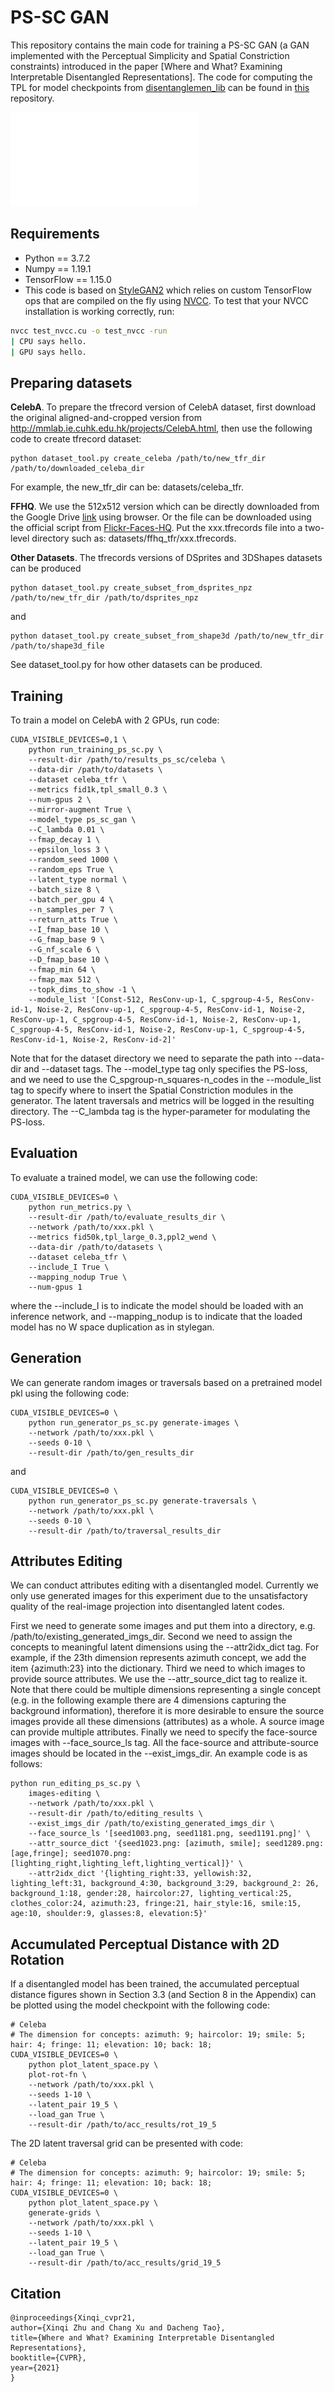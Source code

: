 # PS-SC GAN

This repository contains the main code for training a PS-SC GAN
(a GAN implemented with the Perceptual Simplicity and Spatial Constriction
constraints) introduced in the paper
[Where and What? Examining Interpretable Disentangled Representations].
The code for computing the TPL for model checkpoints from 
[disentanglemen_lib](https://github.com/google-research/disentanglement_lib)
can be found in [this](https://github.com/zhuxinqimac/TPL-Evaluate) repository.

![architecture](./imgs/architecture.pdf)

## Requirements

* Python == 3.7.2
* Numpy == 1.19.1
* TensorFlow == 1.15.0
* This code is based on [StyleGAN2](https://github.com/NVlabs/stylegan2) which
relies on custom TensorFlow ops that are compiled on the fly using
[NVCC](https://docs.nvidia.com/cuda/cuda-compiler-driver-nvcc/index.html).
To test that your NVCC installation is working correctly, run:

```.bash
nvcc test_nvcc.cu -o test_nvcc -run
| CPU says hello.
| GPU says hello.
```

## Preparing datasets

**CelebA**.
To prepare the tfrecord version of CelebA dataset, first download the original aligned-and-cropped version
from http://mmlab.ie.cuhk.edu.hk/projects/CelebA.html, then use the following code to
create tfrecord dataset:
```
python dataset_tool.py create_celeba /path/to/new_tfr_dir /path/to/downloaded_celeba_dir
```
For example, the new_tfr_dir can be: datasets/celeba_tfr.

**FFHQ**.
We use the 512x512 version which can be directly downloaded from
the Google Drive [link](https://drive.google.com/u/0/uc?export=download&confirm=aAOF&id=1M-ulhD5h-J7sqSy5Y1njUY_80LPcrv3V)
using browser. Or the file can be downloaded using the official script from
[Flickr-Faces-HQ](https://github.com/NVlabs/ffhq-dataset).
Put the xxx.tfrecords file into a two-level directory such as: datasets/ffhq_tfr/xxx.tfrecords.

**Other Datasets**.
The tfrecords versions of DSprites and 3DShapes datasets can be produced
```
python dataset_tool.py create_subset_from_dsprites_npz /path/to/new_tfr_dir /path/to/dsprites_npz
```
and
```
python dataset_tool.py create_subset_from_shape3d /path/to/new_tfr_dir /path/to/shape3d_file
```
See dataset_tool.py for how other datasets can be produced.

## Training
To train a model on CelebA with 2 GPUs, run code:
```
CUDA_VISIBLE_DEVICES=0,1 \
    python run_training_ps_sc.py \
    --result-dir /path/to/results_ps_sc/celeba \
    --data-dir /path/to/datasets \
    --dataset celeba_tfr \
    --metrics fid1k,tpl_small_0.3 \
    --num-gpus 2 \
    --mirror-augment True \
    --model_type ps_sc_gan \
    --C_lambda 0.01 \
    --fmap_decay 1 \
    --epsilon_loss 3 \
    --random_seed 1000 \
    --random_eps True \
    --latent_type normal \
    --batch_size 8 \
    --batch_per_gpu 4 \
    --n_samples_per 7 \
    --return_atts True \
    --I_fmap_base 10 \
    --G_fmap_base 9 \
    --G_nf_scale 6 \
    --D_fmap_base 10 \
    --fmap_min 64 \
    --fmap_max 512 \
    --topk_dims_to_show -1 \
    --module_list '[Const-512, ResConv-up-1, C_spgroup-4-5, ResConv-id-1, Noise-2, ResConv-up-1, C_spgroup-4-5, ResConv-id-1, Noise-2, ResConv-up-1, C_spgroup-4-5, ResConv-id-1, Noise-2, ResConv-up-1, C_spgroup-4-5, ResConv-id-1, Noise-2, ResConv-up-1, C_spgroup-4-5, ResConv-id-1, Noise-2, ResConv-id-2]'
```
Note that for the dataset directory we need to separate
the path into --data-dir and --dataset tags.
The --model_type tag only specifies the PS-loss, and
we need to use the C_spgroup-n_squares-n_codes in the --module_list tag
to specify where to insert the Spatial Constriction modules in the generator.
The latent traversals and metrics will be logged in the resulting directory.
The --C_lambda tag is the hyper-parameter for modulating the PS-loss.

## Evaluation
To evaluate a trained model, we can use the following code:
```
CUDA_VISIBLE_DEVICES=0 \
    python run_metrics.py \
    --result-dir /path/to/evaluate_results_dir \
    --network /path/to/xxx.pkl \
    --metrics fid50k,tpl_large_0.3,ppl2_wend \
    --data-dir /path/to/datasets \
    --dataset celeba_tfr \
    --include_I True \
    --mapping_nodup True \
    --num-gpus 1
```
where the --include_I is to indicate the model should be loaded with an
inference network, and --mapping_nodup is to indicate that the loaded model
has no W space duplication as in stylegan.

## Generation
We can generate random images or traversals based on a pretrained model pkl
using the following code:
```
CUDA_VISIBLE_DEVICES=0 \
    python run_generator_ps_sc.py generate-images \
    --network /path/to/xxx.pkl \
    --seeds 0-10 \
    --result-dir /path/to/gen_results_dir
```
and
```
CUDA_VISIBLE_DEVICES=0 \
    python run_generator_ps_sc.py generate-traversals \
    --network /path/to/xxx.pkl \
    --seeds 0-10 \
    --result-dir /path/to/traversal_results_dir
```

## Attributes Editing
We can conduct attributes editing with a disentangled model.
Currently we only use generated images for this experiment due to the
unsatisfactory quality of the real-image projection into
disentangled latent codes.

First we need to generate some images and put them into a directory,
e.g. /path/to/existing_generated_imgs_dir.
Second we need to assign the concepts to meaningful latent dimensions
using the --attr2idx_dict tag. For example, if the 23th dimension
represents azimuth concept, we add the item {azimuth:23} into the dictionary.
Third we need to which images to provide source attributes. We use the
--attr_source_dict tag to realize it. Note that there could be multiple
dimensions representing a single concept (e.g. in the following example
there  are 4 dimensions capturing the background information),
therefore it is more desirable to ensure the source images provide all
these dimensions (attributes) as a whole.
A source image can provide multiple attributes.
Finally we need to specify the face-source images with --face_source_ls tag.
All the face-source and attribute-source images should be located in the
--exist_imgs_dir.
An example code is as follows:
```
python run_editing_ps_sc.py \
    images-editing \
    --network /path/to/xxx.pkl \
    --result-dir /path/to/editing_results \
    --exist_imgs_dir /path/to/existing_generated_imgs_dir \
    --face_source_ls '[seed1003.png, seed1181.png, seed1191.png]' \
    --attr_source_dict '{seed1023.png: [azimuth, smile]; seed1289.png: [age,fringe]; seed1070.png: [lighting_right,lighting_left,lighting_vertical]}' \
    --attr2idx_dict '{lighting_right:33, yellowish:32, lighting_left:31, background_4:30, background_3:29, background_2: 26, background_1:18, gender:28, haircolor:27, lighting_vertical:25, clothes_color:24, azimuth:23, fringe:21, hair_style:16, smile:15, age:10, shoulder:9, glasses:8, elevation:5}'
```

## Accumulated Perceptual Distance with 2D Rotation
If a disentangled model has been trained,
the accumulated perceptual distance figures shown in Section 3.3 (and Section 8 in the Appendix)
can be plotted using the model checkpoint with the following code:
```
# Celeba
# The dimension for concepts: azimuth: 9; haircolor: 19; smile: 5; hair: 4; fringe: 11; elevation: 10; back: 18;
CUDA_VISIBLE_DEVICES=0 \
    python plot_latent_space.py \
    plot-rot-fn \
    --network /path/to/xxx.pkl \
    --seeds 1-10 \
    --latent_pair 19_5 \
    --load_gan True \
    --result-dir /path/to/acc_results/rot_19_5
```
The 2D latent traversal grid can be presented with code:
```
# Celeba
# The dimension for concepts: azimuth: 9; haircolor: 19; smile: 5; hair: 4; fringe: 11; elevation: 10; back: 18;
CUDA_VISIBLE_DEVICES=0 \
    python plot_latent_space.py \
    generate-grids \
    --network /path/to/xxx.pkl \
    --seeds 1-10 \
    --latent_pair 19_5 \
    --load_gan True \
    --result-dir /path/to/acc_results/grid_19_5
```

## Citation
```
@inproceedings{Xinqi_cvpr21,
author={Xinqi Zhu and Chang Xu and Dacheng Tao},
title={Where and What? Examining Interpretable Disentangled Representations},
booktitle={CVPR},
year={2021}
}
```
